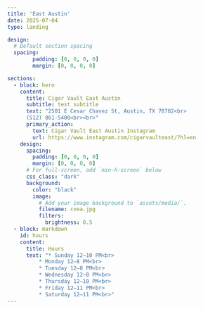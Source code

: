 ```yaml
--- 
title: 'East Austin'
date: 2025-07-04
type: landing

design:
  # Default section spacing
  spacing:
        padding: [0, 0, 0, 0]
        margin: [0, 0, 0, 0]

sections:
  - block: hero
    content:
      title: Cigar Vault East Austin
      subtitle: test subtitle
      text: "2501 E Cesar Chavez St, Austin, TX 78702<br>
      (512) 861-5400<br><br>"
      primary_action:
        text: Cigar Vault East Austin Instagram
        url: https://www.instagram.com/cigarvaulteast/?hl=en
    design:
      spacing:
        padding: [0, 0, 0, 0]
        margin: [0, 0, 0, 0]
      # For full-screen, add `min-h-screen` below
      css_class: "dark"
      background:
        color: "black"
        image:
          # Add your image background to `assets/media/`.
          filename: cvea.jpg
          filters:
            brightness: 0.5
  - block: markdown
    id: hours
    content:
      title: Hours
      text: "* Sunday 12–10 PM<br>
          * Monday 12–8 PM<br>
          * Tuesday 12–8 PM<br>
          * Wednesday 12–8 PM<br>
          * Thursday 12–10 PM<br>
          * Friday 12–11 PM<br>
          * Saturday 12–11 PM<br>"
---
```

